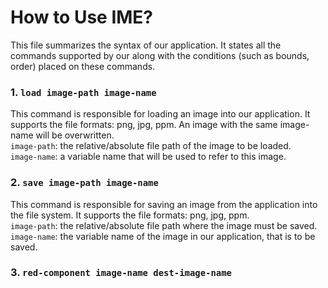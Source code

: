 # How to Use IME?

This file summarizes the syntax of our application. It states all the commands supported by our along with the conditions (such as bounds, order) placed on these commands.

### 1. `load image-path image-name`
This command is responsible for loading an image into our application. It supports the file formats: png, jpg, ppm. An image with the same image-name will be overwritten. <br>
`image-path`: the relative/absolute file path of the image to be loaded.<br>
`image-name`: a variable name that will be used to refer to this image. 

### 2. `save image-path image-name`
This command is responsible for saving an image from the application into the file system. It supports the file formats: png, jpg, ppm. <br>
`image-path`: the relative/absolute file path where the image must be saved. <br>
`image-name`: the variable name of the image in our application, that is to be saved.

### 3. `red-component image-name dest-image-name`
